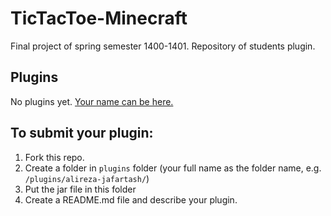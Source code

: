 # TicTacToe-Minecraft
Final project of spring semester 1400-1401. Repository of students plugin.

## Plugins
No plugins yet. [Your name can be here.](#to-submit-your-plugin)

## To submit your plugin:
1. Fork this repo.
2. Create a folder in `plugins` folder (your full name as the folder name, e.g. `/plugins/alireza-jafartash/`)
3. Put the jar file in this folder
4. Create a README.md file and describe your plugin.

